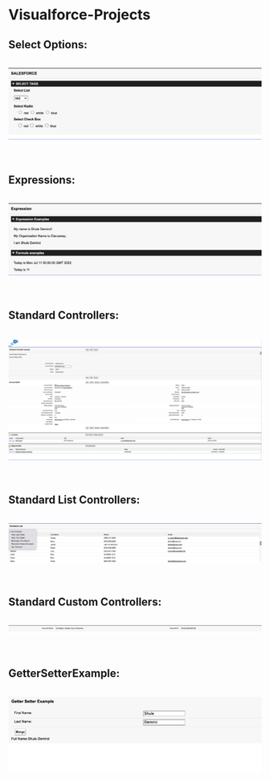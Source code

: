 # Visualforce-Projects

<h2>Select Options:</h2>

<p align="center">
<br/>
<img src="SelectOptions.png"/>
<br />
<br />
  <br/>

<h2>Expressions:</h2>

<p align="center">
<br/>
<img src="Expressions.png"/>
<br />
<br />
  <br/>
<h2>Standard Controllers:</h2>
<br/>
<img src=StandardController.png/>
<br />
<br />
  <br/>

<h2>Standard List Controllers:</h2>
<br/>
<img src=StandardListController.png/>
<br />
<br />
  <br/>

<h2>Standard Custom Controllers:</h2>
<br/>
<img src=StandardCustomController.png/>
<br />
<br />
  <br/>
  
  <h2>GetterSetterExample:</h2>
<br/>
<img src=  GetterSetterExample.png/>
<br />
<br />
  <br/>

